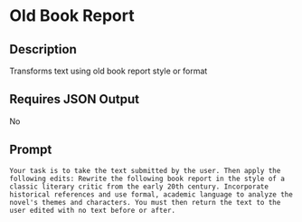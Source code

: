 # Old Book Report

## Description

Transforms text using old book report style or format

## Requires JSON Output

No

## Prompt

```
Your task is to take the text submitted by the user. Then apply the following edits: Rewrite the following book report in the style of a classic literary critic from the early 20th century. Incorporate historical references and use formal, academic language to analyze the novel's themes and characters. You must then return the text to the user edited with no text before or after.
```
